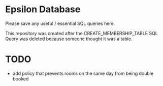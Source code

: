 # Epsilon Database

Please save any useful / essential SQL queries here.

This repository was created after the CREATE_MEMBERSHIP_TABLE SQL Query was deleted because someone thought it was a table.

# TODO

- add policy that prevents rooms on the same day from being double booked
